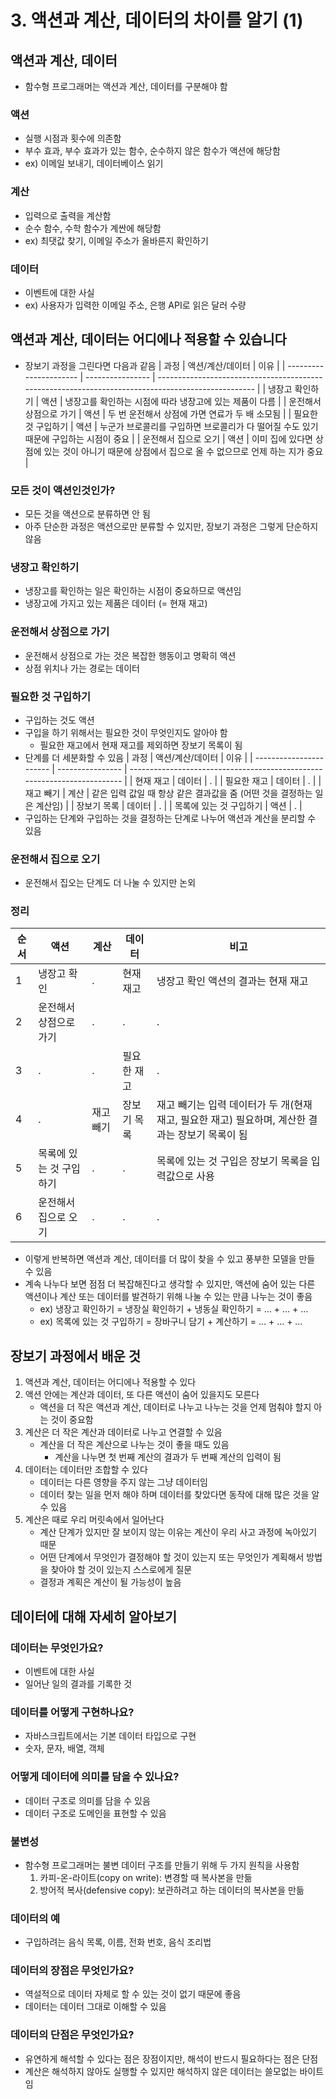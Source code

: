 # 3. 액션과 계산, 데이터의 차이를 알기 (1)

## 액션과 계산, 데이터

- 함수형 프로그래머는 액션과 계산, 데이터를 구분해야 함

### 액션

- 실행 시점과 횟수에 의존함
- 부수 효과, 부수 효과가 있는 함수, 순수하지 않은 함수가 액션에 해당함
- ex) 이메일 보내기, 데이터베이스 읽기

### 계산

- 입력으로 출력을 계산함
- 순수 함수, 수학 함수가 계싼에 해당함
- ex) 최댓값 찾기, 이메일 주소가 올바른지 확인하기

### 데이터

- 이벤트에 대한 사실
- ex) 사용자가 입력한 이메일 주소, 은행 API로 읽은 달러 수량

## 액션과 계산, 데이터는 어디에나 적용할 수 있습니다

- 장보기 과정을 그린다면 다음과 같음
  | 과정                   | 액션/계산/데이터 | 이유                                                                                               |
  | ---------------------- | ---------------- | -------------------------------------------------------------------------------------------------- |
  | 냉장고 확인하기        | 액션             | 냉장고를 확인하는 시점에 따라 냉장고에 있는 제품이 다름                                            |
  | 운전해서 상점으로 가기 | 액션             | 두 번 운전해서 상점에 가면 연료가 두 배 소모됨                                                     |
  | 필요한 것 구입하기     | 액션             | 누군가 브로콜리를 구입하면 브로콜리가 다 떨어질 수도 있기 때문에 구입하는 시점이 중요              |
  | 운전해서 집으로 오기   | 액션             | 이미 집에 있다면 상점에 있는 것이 아니기 때문에 상점에서 집으로 올 수 없으므로 언제 하는 지가 중요 |

### 모든 것이 액션인것인가?

- 모든 것을 액션으로 분류하면 안 됨
- 아주 단순한 과정은 액션으로만 분류할 수 있지만, 장보기 과정은 그렇게 단순하지 않음

### 냉장고 확인하기

- 냉장고를 확인하는 일은 확인하는 시점이 중요하므로 액션임
- 냉장고에 가지고 있는 제품은 데이터 (= 현재 재고)

### 운전해서 상점으로 가기

- 운전해서 상점으로 가는 것은 복잡한 행동이고 명확히 액션
- 상점 위치나 가는 경로는 데이터

### 필요한 것 구입하기

- 구입하는 것도 액션
- 구입을 하기 위해서는 필요한 것이 무엇인지도 알아야 함
  - 필요한 재고에서 현재 재고를 제외하면 장보기 목록이 됨
- 단계를 더 세분화할 수 있음
  | 과정                    | 액션/계산/데이터 | 이유                                                                     |
  | ----------------------- | ---------------- | ------------------------------------------------------------------------ |
  | 현재 재고               | 데이터           | .                                                                        |
  | 필요한 재고             | 데이터           | .                                                                        |
  | 재고 빼기               | 계산             | 같은 입력 값일 때 항상 같은 결과값을 줌 (어떤 것을 결정하는 일은 계산임) |
  | 장보기 목록             | 데이터           | .                                                                        |
  | 목록에 있는 것 구입하기 | 액션             | .                                                                        |
- 구입하는 단계와 구입하는 것을 결정하는 단계로 나누어 액션과 계산을 분리할 수 있음

### 운전해서 집으로 오기

- 운전해서 집오는 단계도 더 나눌 수 있지만 논외

### 정리

| 순서 | 액션                    | 계산      | 데이터      | 비고                                                                                             |
| ---- | ----------------------- | --------- | ----------- | ------------------------------------------------------------------------------------------------ |
| 1    | 냉장고 확인             | .         | 현재 재고   | 냉장고 확인 액션의 결과는 현재 재고                                                              |
| 2    | 운전해서 상점으로 가기  | .         | .           | .                                                                                                |
| 3    | .                       | .         | 필요한 재고 | .                                                                                                |
| 4    | .                       | 재고 빼기 | 장보기 목록 | 재고 빼기는 입력 데이터가 두 개(현재 재고, 필요한 재고) 필요하며, 계산한 결과는 장보기 목록이 됨 |
| 5    | 목록에 있는 것 구입하기 | .         | .           | 목록에 있는 것 구입은 장보기 목록을 입력값으로 사용                                              |
| 6    | 운전해서 집으로 오기    | .         | .           | .                                                                                                |

- 이렇게 반복하면 액션과 계산, 데이터를 더 많이 찾을 수 있고 풍부한 모델을 만들 수 있음
- 계속 나누다 보면 점점 더 복잡해진다고 생각할 수 있지만, 액션에 숨어 있는 다른 액션이나 계산 또는 데이터를 발견하기 위해 나눌 수 있는 만큼 나누는 것이 좋음
  - ex) 냉장고 확인하기 = 냉장실 확인하기 + 냉동실 확인하기 = … + … + …
  - ex) 목록에 있는 것 구입하기 = 장바구니 담기 + 계산하기 = … + … + …

## 장보기 과정에서 배운 것

1. 액션과 계산, 데이터는 어디에나 적용할 수 있다
2. 액션 안에는 계산과 데이터, 또 다른 액션이 숨어 있을지도 모른다
   - 액션을 더 작은 액션과 계산, 데이터로 나누고 나누는 것을 언제 멈춰야 할지 아는 것이 중요함
3. 계산은 더 작은 계산과 데이터로 나누고 연결할 수 있음
   - 계산을 더 작은 계산으로 나누는 것이 좋을 때도 있음
     - 계산을 나누면 첫 번째 계산의 결과가 두 번째 계산의 입력이 됨
4. 데이터는 데이터만 조합할 수 있다
   - 데이터는 다른 영향을 주지 않는 그냥 데이터임
   - 데이터 찾는 일을 먼저 해야 하며 데이터를 찾았다면 동작에 대해 많은 것을 알 수 있음
5. 계산은 때로 우리 머릿속에서 일어난다
   - 계산 단계가 있지만 잘 보이지 않는 이유는 계산이 우리 사고 과정에 녹아있기 때문
   - 어떤 단계에서 무엇인가 결정해야 할 것이 있는지 또는 무엇인가 계획해서 방법을 찾아야 할 것이 있는지 스스로에게 질문
   - 결정과 계획은 계산이 될 가능성이 높음

## 데이터에 대해 자세히 알아보기

### 데이터는 무엇인가요?

- 이벤트에 대한 사실
- 일어난 일의 결과를 기록한 것

### 데이터를 어떻게 구현하나요?

- 자바스크립트에서는 기본 데이터 타입으로 구현
- 숫자, 문자, 배열, 객체

### 어떻게 데이터에 의미를 담을 수 있나요?

- 데이터 구조로 의미를 담을 수 있음
- 데이터 구조로 도메인을 표현할 수 있음

### 불변성

- 함수형 프로그래머는 불변 데이터 구조를 만들기 위해 두 가지 원칙을 사용함
  1. 카피-온-라이트(copy on write): 변경할 때 복사본을 만듦
  2. 방어적 복사(defensive copy): 보관하려고 하는 데이터의 복사본을 만듦

### 데이터의 예

- 구입하려는 음식 목록, 이름, 전화 번호, 음식 조리법

### 데이터의 장점은 무엇인가요?

- 역설적으로 데이터 자체로 할 수 있는 것이 없기 때문에 좋음
- 데이터는 데이터 그대로 이해할 수 있음

### 데이터의 단점은 무엇인가요?

- 유연하게 해석할 수 있다는 점은 장점이지만, 해석이 반드시 필요하다는 점은 단점
- 계산은 해석하지 않아도 실행할 수 있지만 해석하지 않은 데이터는 쓸모없는 바이트임
